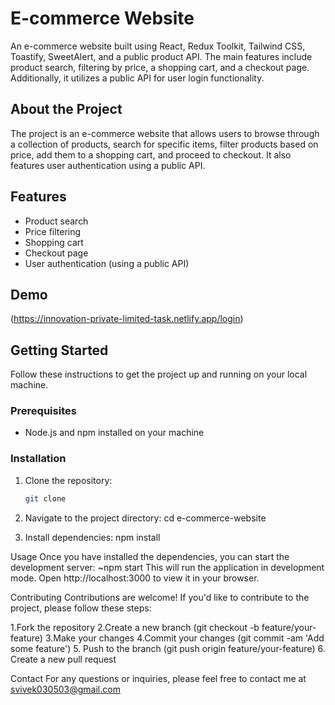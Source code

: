 # E-commerce Website

An e-commerce website built using React, Redux Toolkit, Tailwind CSS, Toastify, SweetAlert, and a public product API. The main features include product search, filtering by price, a shopping cart, and a checkout page. Additionally, it utilizes a public API for user login functionality.

## About the Project

The project is an e-commerce website that allows users to browse through a collection of products, search for specific items, filter products based on price, add them to a shopping cart, and proceed to checkout. It also features user authentication using a public API.

## Features

- Product search
- Price filtering
- Shopping cart
- Checkout page
- User authentication (using a public API)

## Demo

(https://innovation-private-limited-task.netlify.app/login)

## Getting Started

Follow these instructions to get the project up and running on your local machine.

### Prerequisites

- Node.js and npm installed on your machine

### Installation

1. Clone the repository:

   ```sh
   git clone 
2. Navigate to the project directory:
 cd e-commerce-website

3. Install dependencies:
npm install

Usage
Once you have installed the dependencies, you can start the development server:
~npm start
This will run the application in development mode. Open http://localhost:3000 to view it in your browser.

Contributing
Contributions are welcome! If you'd like to contribute to the project, please follow these steps:

1.Fork the repository
2.Create a new branch (git checkout -b feature/your-feature)
3.Make your changes
4.Commit your changes (git commit -am 'Add some feature')
5. Push to the branch (git push origin feature/your-feature)
6. Create a new pull request


Contact
For any questions or inquiries, please feel free to contact me at svivek030503@gmail.com
